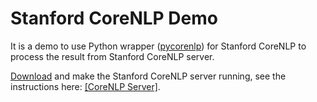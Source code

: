 # Stanford CoreNLP Demo

It is a demo to use Python wrapper ([pycorenlp](https://github.com/smilli/py-corenlp)) for Stanford CoreNLP to process the result from Stanford CoreNLP server.

[Download](https://stanfordnlp.github.io/CoreNLP/download.html) and make the Stanford CoreNLP server running, see the instructions here: [[CoreNLP Server]](https://stanfordnlp.github.io/CoreNLP/corenlp-server.html#getting-started).

